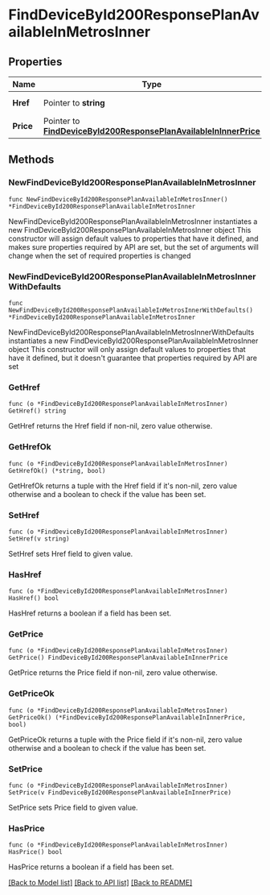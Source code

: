 # FindDeviceById200ResponsePlanAvailableInMetrosInner

## Properties

Name | Type | Description | Notes
------------ | ------------- | ------------- | -------------
**Href** | Pointer to **string** | href to the Metro | [optional] 
**Price** | Pointer to [**FindDeviceById200ResponsePlanAvailableInInnerPrice**](FindDeviceById200ResponsePlanAvailableInInnerPrice.md) |  | [optional] 

## Methods

### NewFindDeviceById200ResponsePlanAvailableInMetrosInner

`func NewFindDeviceById200ResponsePlanAvailableInMetrosInner() *FindDeviceById200ResponsePlanAvailableInMetrosInner`

NewFindDeviceById200ResponsePlanAvailableInMetrosInner instantiates a new FindDeviceById200ResponsePlanAvailableInMetrosInner object
This constructor will assign default values to properties that have it defined,
and makes sure properties required by API are set, but the set of arguments
will change when the set of required properties is changed

### NewFindDeviceById200ResponsePlanAvailableInMetrosInnerWithDefaults

`func NewFindDeviceById200ResponsePlanAvailableInMetrosInnerWithDefaults() *FindDeviceById200ResponsePlanAvailableInMetrosInner`

NewFindDeviceById200ResponsePlanAvailableInMetrosInnerWithDefaults instantiates a new FindDeviceById200ResponsePlanAvailableInMetrosInner object
This constructor will only assign default values to properties that have it defined,
but it doesn't guarantee that properties required by API are set

### GetHref

`func (o *FindDeviceById200ResponsePlanAvailableInMetrosInner) GetHref() string`

GetHref returns the Href field if non-nil, zero value otherwise.

### GetHrefOk

`func (o *FindDeviceById200ResponsePlanAvailableInMetrosInner) GetHrefOk() (*string, bool)`

GetHrefOk returns a tuple with the Href field if it's non-nil, zero value otherwise
and a boolean to check if the value has been set.

### SetHref

`func (o *FindDeviceById200ResponsePlanAvailableInMetrosInner) SetHref(v string)`

SetHref sets Href field to given value.

### HasHref

`func (o *FindDeviceById200ResponsePlanAvailableInMetrosInner) HasHref() bool`

HasHref returns a boolean if a field has been set.

### GetPrice

`func (o *FindDeviceById200ResponsePlanAvailableInMetrosInner) GetPrice() FindDeviceById200ResponsePlanAvailableInInnerPrice`

GetPrice returns the Price field if non-nil, zero value otherwise.

### GetPriceOk

`func (o *FindDeviceById200ResponsePlanAvailableInMetrosInner) GetPriceOk() (*FindDeviceById200ResponsePlanAvailableInInnerPrice, bool)`

GetPriceOk returns a tuple with the Price field if it's non-nil, zero value otherwise
and a boolean to check if the value has been set.

### SetPrice

`func (o *FindDeviceById200ResponsePlanAvailableInMetrosInner) SetPrice(v FindDeviceById200ResponsePlanAvailableInInnerPrice)`

SetPrice sets Price field to given value.

### HasPrice

`func (o *FindDeviceById200ResponsePlanAvailableInMetrosInner) HasPrice() bool`

HasPrice returns a boolean if a field has been set.


[[Back to Model list]](../README.md#documentation-for-models) [[Back to API list]](../README.md#documentation-for-api-endpoints) [[Back to README]](../README.md)


